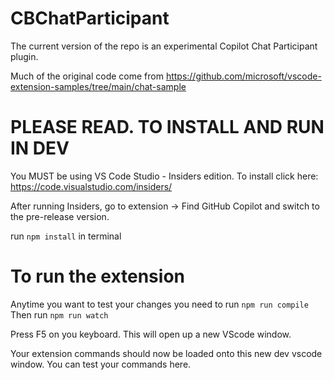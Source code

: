 # CBChatParticipant

The current version of the repo is an experimental Copilot Chat Participant plugin. 

Much of the original code come from https://github.com/microsoft/vscode-extension-samples/tree/main/chat-sample

# PLEASE READ. TO INSTALL AND RUN IN DEV

You MUST be using VS Code Studio - Insiders edition. To install click here: https://code.visualstudio.com/insiders/

After running Insiders, go to extension -> Find GitHub Copilot and switch to the pre-release version.

run `npm install` in terminal

# To run the extension

Anytime you want to test your changes you need to run `npm run compile`
Then run `npm run watch`

Press F5 on you keyboard. This will open up a new VScode window.

Your extension commands should now be loaded onto this new dev vscode window. You can test your commands here.
